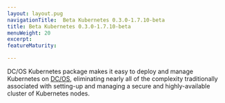 ```yaml
---
layout: layout.pug
navigationTitle:  Beta Kubernetes 0.3.0-1.7.10-beta
title: Beta Kubernetes 0.3.0-1.7.10-beta
menuWeight: 20
excerpt:
featureMaturity:

---
```


<!-- This source repo for this topic is https://github.com/mesosphere/dcos-kubernetes -->


DC/OS Kubernetes package makes it easy to deploy and manage Kubernetes on [DC/OS](https://mesosphere.com/product/), eliminating nearly all of the complexity traditionally associated with setting-up and managing a secure and highly-available cluster of Kubernetes nodes.
